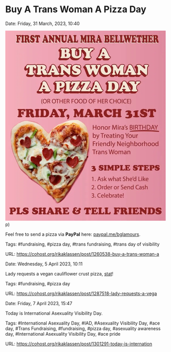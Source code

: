 # Buy A Trans Woman A Pizza Day

Date: Friday, 31 March, 2023, 10:40

![Pizza Poster](https://github.com/rikaklassen/Cohost/blob/bd156fa9f2b381230bde3d8ebe00b5bdeca6e90d/pictures/Fsj00fkWAAIZye2.webp)p)

Feel free to send a pizza via **PayPal** here: [paypal.me/bglamours](https://paypal.me/bglamours).

Tags: #fundraising, #pizza day, #trans fundraising, #trans day of visibility

URL: https://cohost.org/rikaklassen/post/1260538-buy-a-trans-woman-a

Date: Wednesday, 5 April 2023, 10:11

Lady requests a vegan cauliflower crust pizza, [stat](paypal.me/bglamours)!

Tags: #fundraising, #pizza day

URL: https://cohost.org/rikaklassen/post/1287518-lady-requests-a-vega

Date: Friday, 7 April 2023, 15:47

Today is International Asexuality Visibility Day.

Tags: #International Asexuality Day, #IAD, #Asexuality Visibility Day, #ace day, #Trans Fundraising, #fundraising, #pizza day, #asexuality awareness day, #International Asexuality Visibility Day, #ace pride

URL: https://cohost.org/rikaklassen/post/1301291-today-is-internation
